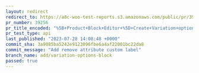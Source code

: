 ```yaml
---
layout: redirect
redirect_to: https://a8c-woo-test-reports.s3.amazonaws.com/public/pr/39256/api/index.html
pr_number: 39256
pr_title_encoded: "%5B+Product+Block+Editor+%5D+Create+Variation+options+block"
pr_test_type: api
last_published: "2023-07-28 14:08:48 +0000"
commit_sha: 3a9085ba5242e9123096fbe6a4af22001bc22da8
commit_message: "Add remove attribute custom label"
branch_name: add/variation-options-block
passed: true
---
```

